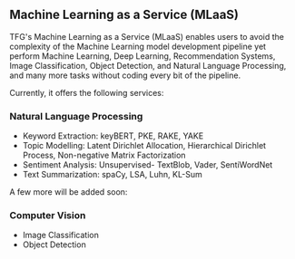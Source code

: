 ## Machine Learning as a Service (MLaaS)

TFG's Machine Learning as a Service (MLaaS) enables users to avoid the complexity of the Machine Learning model development pipeline yet perform Machine Learning, Deep Learning, Recommendation Systems, Image Classification, Object Detection, and Natural Language Processing, and many more tasks without coding every bit of the pipeline.

Currently, it offers the following services:

### Natural Language Processing

- Keyword Extraction: keyBERT, PKE, RAKE, YAKE
- Topic Modelling: Latent Dirichlet Allocation, Hierarchical Dirichlet Process, Non-negative Matrix Factorization
- Sentiment Analysis: Unsupervised- TextBlob, Vader, SentiWordNet
- Text Summarization: spaCy, LSA, Luhn, KL-Sum

A few more will be added soon:

### Computer Vision

- Image Classification
- Object Detection
